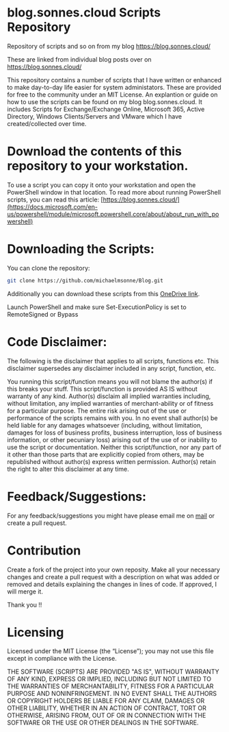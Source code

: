 # blog.sonnes.cloud Scripts Repository
Repository of scripts and so on from my blog <a href="https://blog.sonnes.cloud/" target="_blank">https://blog.sonnes.cloud/</a>

These are linked from individual blog posts over on <a href="https://blog.sonnes.cloud/" target="_blank">https://blog.sonnes.cloud/</a>

This repository contains a number of scripts that I have written or enhanced to make day-to-day life easier for system administators. These are provided for free to the community under an MIT License. An explantion or guide on how to use the scripts can be found on my blog blog.sonnes.cloud.
It includes Scripts for Exchange/Exchange Online, Microsoft 365, Active Directory, Windows Clients/Servers and VMware which I have created/collected over time.

# Download the contents of this repository to your workstation.
To use a script you can copy it onto your workstation and open the PowerShell window in that location. To read more about running PowerShell scripts, you can read this article: <a href="[https://blog.sonnes.cloud/](https://docs.microsoft.com/en-us/powershell/module/microsoft.powershell.core/about/about_run_with_powershell)" target="_blank">[https://blog.sonnes.cloud/](https://docs.microsoft.com/en-us/powershell/module/microsoft.powershell.core/about/about_run_with_powershell)</a>

# Downloading the Scripts:

You can clone the repository:

```sh
git clone https://github.com/michaelmsonne/Blog.git
```
Additionally you can download these scripts from this [OneDrive link].

[OneDrive link]: https://xxx

Launch PowerShell and make sure Set-ExecutionPolicy is set to RemoteSigned or Bypass

# Code Disclaimer:

The following is the disclaimer that applies to all scripts, functions etc. This disclaimer supersedes any disclaimer included in any script, function, etc.

You running this script/function means you will not blame the author(s) if this breaks your stuff. This script/function is provided AS IS without warranty of any kind. Author(s) disclaim all implied warranties including, without limitation, any implied warranties of merchant-ability or of fitness for a particular purpose. The entire risk arising out of the use or performance of the scripts remains with you. In no event shall author(s) be held liable for any damages whatsoever (including, without limitation, damages for loss of business profits, business interruption, loss of business information, or other pecuniary loss) arising out of the use of or inability to use the script or documentation. Neither this script/function, nor any part of it other than those parts that are explicitly copied from others, may be republished without author(s) express written permission. Author(s) retain the right to alter this disclaimer at any time.

# Feedback/Suggestions:

For any feedback/suggestions you might have please email me on [mail][conduct-email] or create a pull request.

# Contribution
Create a fork of the project into your own reposity. Make all your necessary changes and create a pull request with a description on what was added or removed and details explaining the changes in lines of code. If approved, I will merge it.

Thank you !!

[conduct-email]: mailto:mail

# Licensing
Licensed under the MIT License (the “License”); you may not use this file except in compliance with the License. 

THE SOFTWARE (SCRIPTS) ARE PROVIDED "AS IS", WITHOUT WARRANTY OF ANY KIND, EXPRESS OR IMPLIED, INCLUDING BUT NOT LIMITED TO THE WARRANTIES OF MERCHANTABILITY, FITNESS FOR A PARTICULAR PURPOSE AND NONINFRINGEMENT. IN NO EVENT SHALL THE AUTHORS OR COPYRIGHT HOLDERS BE LIABLE FOR ANY CLAIM, DAMAGES OR OTHER LIABILITY, WHETHER IN AN ACTION OF CONTRACT, TORT OR OTHERWISE, ARISING FROM,
OUT OF OR IN CONNECTION WITH THE SOFTWARE OR THE USE OR OTHER DEALINGS IN THE SOFTWARE.
